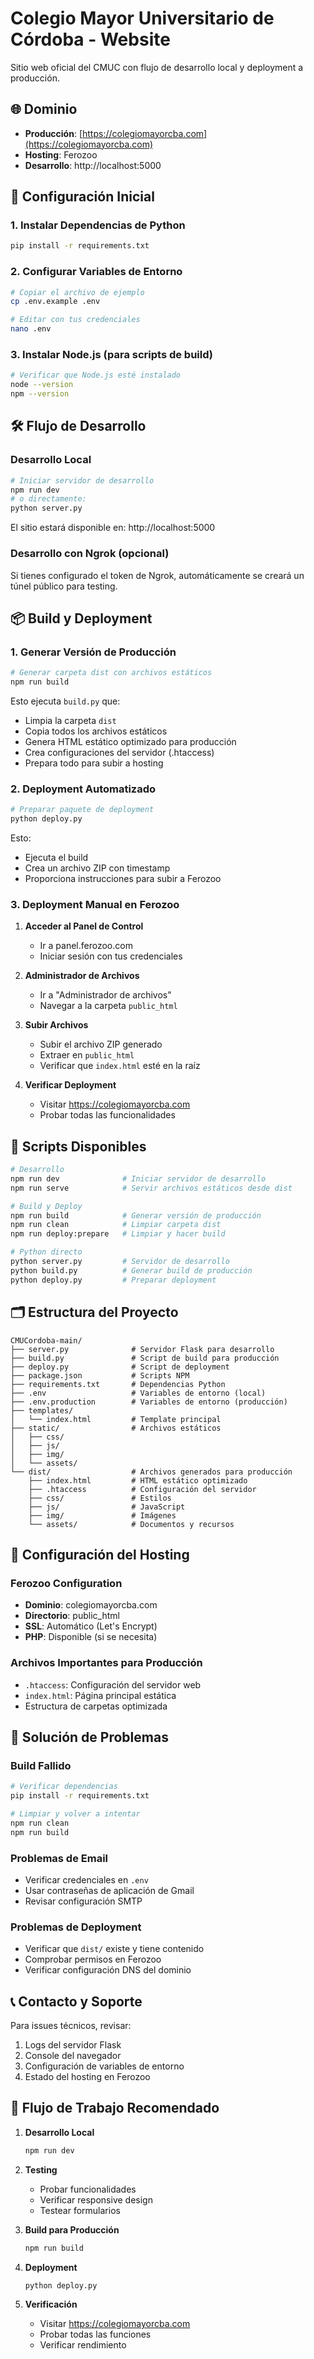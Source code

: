 # Colegio Mayor Universitario de Córdoba - Website

Sitio web oficial del CMUC con flujo de desarrollo local y deployment a producción.

## 🌐 Dominio
- **Producción**: [https://colegiomayorcba.com](https://colegiomayorcba.com)
- **Hosting**: Ferozoo
- **Desarrollo**: http://localhost:5000

## 🚀 Configuración Inicial

### 1. Instalar Dependencias de Python
```bash
pip install -r requirements.txt
```

### 2. Configurar Variables de Entorno
```bash
# Copiar el archivo de ejemplo
cp .env.example .env

# Editar con tus credenciales
nano .env
```

### 3. Instalar Node.js (para scripts de build)
```bash
# Verificar que Node.js esté instalado
node --version
npm --version
```

## 🛠️ Flujo de Desarrollo

### Desarrollo Local
```bash
# Iniciar servidor de desarrollo
npm run dev
# o directamente:
python server.py
```

El sitio estará disponible en: http://localhost:5000

### Desarrollo con Ngrok (opcional)
Si tienes configurado el token de Ngrok, automáticamente se creará un túnel público para testing.

## 📦 Build y Deployment

### 1. Generar Versión de Producción
```bash
# Generar carpeta dist con archivos estáticos
npm run build
```

Esto ejecuta `build.py` que:
- Limpia la carpeta `dist`
- Copia todos los archivos estáticos
- Genera HTML estático optimizado para producción
- Crea configuraciones del servidor (.htaccess)
- Prepara todo para subir a hosting

### 2. Deployment Automatizado
```bash
# Preparar paquete de deployment
python deploy.py
```

Esto:
- Ejecuta el build
- Crea un archivo ZIP con timestamp
- Proporciona instrucciones para subir a Ferozoo

### 3. Deployment Manual en Ferozoo

1. **Acceder al Panel de Control**
   - Ir a panel.ferozoo.com
   - Iniciar sesión con tus credenciales

2. **Administrador de Archivos**
   - Ir a "Administrador de archivos"
   - Navegar a la carpeta `public_html`

3. **Subir Archivos**
   - Subir el archivo ZIP generado
   - Extraer en `public_html`
   - Verificar que `index.html` esté en la raíz

4. **Verificar Deployment**
   - Visitar https://colegiomayorcba.com
   - Probar todas las funcionalidades

## 📝 Scripts Disponibles

```bash
# Desarrollo
npm run dev              # Iniciar servidor de desarrollo
npm run serve            # Servir archivos estáticos desde dist

# Build y Deploy
npm run build            # Generar versión de producción
npm run clean            # Limpiar carpeta dist
npm run deploy:prepare   # Limpiar y hacer build

# Python directo
python server.py         # Servidor de desarrollo
python build.py          # Generar build de producción
python deploy.py         # Preparar deployment
```

## 🗂️ Estructura del Proyecto

```
CMUCordoba-main/
├── server.py              # Servidor Flask para desarrollo
├── build.py               # Script de build para producción
├── deploy.py              # Script de deployment
├── package.json           # Scripts NPM
├── requirements.txt       # Dependencias Python
├── .env                   # Variables de entorno (local)
├── .env.production        # Variables de entorno (producción)
├── templates/
│   └── index.html         # Template principal
├── static/                # Archivos estáticos
│   ├── css/
│   ├── js/
│   ├── img/
│   └── assets/
└── dist/                  # Archivos generados para producción
    ├── index.html         # HTML estático optimizado
    ├── .htaccess          # Configuración del servidor
    ├── css/               # Estilos
    ├── js/                # JavaScript
    ├── img/               # Imágenes
    └── assets/            # Documentos y recursos
```

## 🔧 Configuración del Hosting

### Ferozoo Configuration
- **Dominio**: colegiomayorcba.com
- **Directorio**: public_html
- **SSL**: Automático (Let's Encrypt)
- **PHP**: Disponible (si se necesita)

### Archivos Importantes para Producción
- `.htaccess`: Configuración del servidor web
- `index.html`: Página principal estática
- Estructura de carpetas optimizada

## 🚨 Solución de Problemas

### Build Fallido
```bash
# Verificar dependencias
pip install -r requirements.txt

# Limpiar y volver a intentar
npm run clean
npm run build
```

### Problemas de Email
- Verificar credenciales en `.env`
- Usar contraseñas de aplicación de Gmail
- Revisar configuración SMTP

### Problemas de Deployment
- Verificar que `dist/` existe y tiene contenido
- Comprobar permisos en Ferozoo
- Verificar configuración DNS del dominio

## 📞 Contacto y Soporte

Para issues técnicos, revisar:
1. Logs del servidor Flask
2. Console del navegador
3. Configuración de variables de entorno
4. Estado del hosting en Ferozoo

## 🔄 Flujo de Trabajo Recomendado

1. **Desarrollo Local**
   ```bash
   npm run dev
   ```

2. **Testing**
   - Probar funcionalidades
   - Verificar responsive design
   - Testear formularios

3. **Build para Producción**
   ```bash
   npm run build
   ```

4. **Deployment**
   ```bash
   python deploy.py
   ```

5. **Verificación**
   - Visitar https://colegiomayorcba.com
   - Probar todas las funciones
   - Verificar rendimiento
